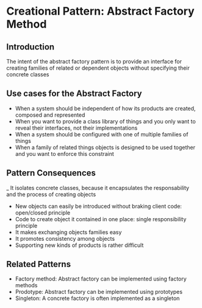 # Creational Pattern: Abstract Factory Method

## Introduction
The intent of the abstract factory pattern is to provide an interface for creating families of related or dependent objects without specifying their concrete classes

## Use cases for the Abstract Factory
- When a system should be independent of how its products are created, composed and represented
- When you want to provide a class library of things and you only want to reveal their interfaces, not their implementations
- When a system should be configured with one of multiple families of things
- When a family of related things objects is designed to be used together and you want to enforce this constraint

## Pattern Consequences
_ It isolates concrete classes, because it encapsulates the responsability and the process of creating objects
- New objects can easily be introduced without braking client code: open/closed principle
- Code to create object it contained in one place: single responsibility principle
- It makes exchanging objects families easy
- It promotes consistency among objects
- Supporting new kinds of products is rather difficult

## Related Patterns
- Factory method: Abstract factory can be implemented using factory methods
- Prodotype: Abstract factory can be implemented using prototypes
- Singleton: A concrete factory is often implemented as a singleton